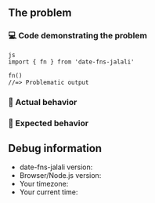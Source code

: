 <!-- ⚠️ If you think `newDate` month does not work correctly, please see this comment: https://github.com/date-fns-jalali/date-fns-jalali/issues/57#issuecomment-912950588 ⚠️ -->

## The problem

### 💻 Code demonstrating the problem

<!-- Demonstrate the problem -->

```
js
import { fn } from 'date-fns-jalali'

fn()
//=> Problematic output
```

<!-- online playground -->
<!-- provide sample in codesandbox https://codesandbox.io/s/date-fns-jalali-r6hf2?file=/src/index.ts -->

### 🙁 Actual behavior

<!-- Describe what you are getting -->

### 🙂 Expected behavior

<!-- Describe what you are expecting to get -->

## Debug information

- date-fns-jalali version: <!-- Fill in the date-fns version you use -->
- Browser/Node.js version: <!-- Fill in the envrionment version (i.e. Chrome 94.0.4606.61) -->
- Your timezone: <!-- Fill in your timezone name (i.e. Asia/Singapore) -->
- Your current time: <!-- Fill in the time when did you tested the probmlem (i.e. 16:20) -->
